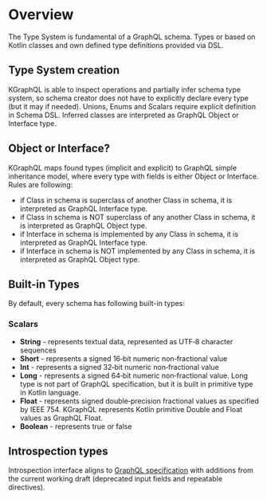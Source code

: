 # Overview

The Type System is fundamental of a GraphQL schema. Types or based on Kotlin classes and own defined type definitions
provided via DSL.

## Type System creation

KGraphQL is able to inspect operations and partially infer schema type system, so schema creator does not have to
explicitly declare every type (but it may if needed). Unions, Enums and Scalars require explicit definition in Schema
DSL. Inferred classes are interpreted as GraphQL Object or Interface type.

## Object or Interface?

KGraphQL maps found types (implicit and explicit) to GraphQL simple inheritance model, where every type with fields is
either Object or Interface. Rules are following:

* if Class in schema is superclass of another Class in schema, it is interpreted as GraphQL Interface type.
* if Class in schema is NOT superclass of any another Class in schema, it is interpreted as GraphQL Object type.
* if Interface in schema is implemented by any Class in schema, it is interpreted as GraphQL Interface type.
* if Interface in schema is NOT implemented by any Class in schema, it is interpreted as GraphQL Object type.

## Built-in Types

By default, every schema has following built-in types:

### Scalars

* **String** - represents textual data, represented as UTF‐8 character sequences
* **Short** - represents a signed 16‐bit numeric non‐fractional value
* **Int** - represents a signed 32‐bit numeric non‐fractional value
* **Long** - represents a signed 64‐bit numeric non‐fractional value. Long type is not part of GraphQL specification,
  but it is built in primitive type in Kotlin language.
* **Float** - represents signed double‐precision fractional values as specified by IEEE 754. KGraphQL represents Kotlin
  primitive Double and Float values as GraphQL Float.
* **Boolean** - represents true or false

## Introspection types

Introspection interface aligns to [GraphQL specification](https://spec.graphql.org/October2021/#sec-Introspection) with
additions from the current working draft (deprecated input fields and repeatable directives).

